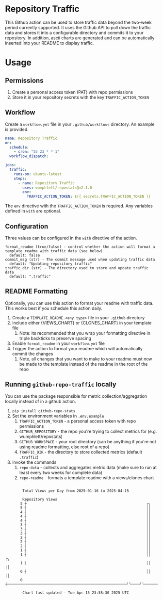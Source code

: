 # Repository Traffic

This Github action can be used to store traffic data beyond the two-week period currently supported.
It uses the Github API to pull down the traffic data and stores it into a configurable directory and commits it to your 
repository. In addition, ascii charts are generated and can be automatically inserted into your README to display traffic.

# Usage
## Permissions
1. Create a personal access token (PAT) with repo permissions
2. Store it in your repository secrets with the key `TRAFFIC_ACTION_TOKEN`

## Workflow
Create a `workflow.yml` file in your `.github/workflows` directory. An example is provided.

```yaml
name: Repository Traffic
on:
  schedule:
    - cron: "55 23 * * 1"
  workflow_dispatch:

jobs:
  traffic:
    runs-on: ubuntu-latest
    steps:
      - name: Repository Traffic
        uses: wumphlett/repostats@v2.1.0
        env:
          TRAFFIC_ACTION_TOKEN: ${{ secrets.TRAFFIC_ACTION_TOKEN }}
```
The `env` directive with the `TRAFFIC_ACTION_TOKEN` is required. Any variables defined in `with` are optional.

## Configuration
Three values can be configured in the `with` directive of the action.
```
format_readme (true/false) - control whether the action will format a template readme with traffic data (see below)
  default: false
commit_msg (str) - The commit message used when updating traffic data
  default: "Updating repository traffic"
traffic_dir (str) - The directory used to store and update traffic data
  default: ".traffic"
```

## README Formatting
Optionally, you can use this action to format your readme with traffic data. This works best if you schedule this action
daily.

1. Create a `TEMPLATE_README.<any type>` file in your `.github` directory
2. Include either {VIEWS_CHART} or {CLONES_CHART} in your template file
   1. Note: its recommended that you wrap your formatting directive in triple backticks to preserve spacing
3. Enable `format_readme` in your `workflow.yml` file
4. Trigger the action to format your readme which will automatically commit the changes
   1. Note, all changes that you want to make to your readme must now be made to the template instead of the readme in the root of the repo

## Running `github-repo-traffic` locally
You can use the package responsible for metric collection/aggregation locally instead of in a github action.

1. `pip install github-repo-stats`
2. Set the environment variables in `.env.example`
   1. `TRAFFIC_ACTION_TOKEN` - a personal access token with repo permissions
   2. `GITHUB_REPOSITORY` - the repo you're trying to collect metrics for (e.g. wumphlett/repostats)
   3. `GITHUB_WORKSPACE` - your root directory (can be anything if you're not using readme formatting, else root of a repo)
   4. `TRAFFIC_DIR` - the directory to store collected metrics (default `.traffic`)
3. Invoke the commands
   1. `repo-data` - collects and aggregates metric data (make sure to run at least every two weeks for complete data)
   2. `repo-readme` - formats a template readme with a views/clones chart

```

        Total Views per Day from 2025-01-16 to 2025-04-15

        Repository Views
       5 ┼                                                       ╭╮
       5 ┤                                                       ││
       4 ┤                                                       ││
       4 ┤                                                       ││
       4 ┤                                                       ││
       3 ┤                                                       ││
       3 ┤                                                       ││
       3 ┤                                                       ││
       2 ┤                                                       ││
       2 ┤                                                       ││
       2 ┤                                                       ││
       1 ┤                                                       ││
       1 ┤                                                       ││    ╭╮
       1 ┤                                                       ││    ││
       0 ┤                                                       ││    ││
       0 ┼───────────────────────────────────────────────────────╯╰────╯╰──────────────────────────

        Chart last updated - Tue Apr 15 23:58:30 2025 UTC
        
```
